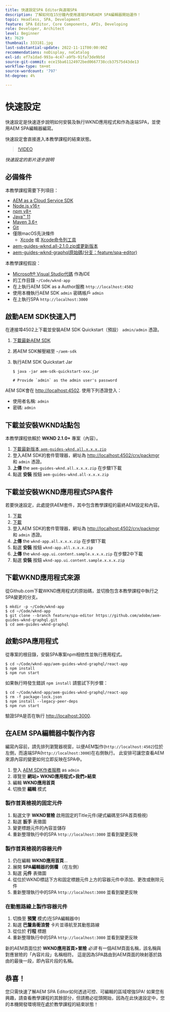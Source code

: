 ```yaml
---
title: 快速設定SPA Editor與遠端SPA
description: 了解如何在15分鐘內使用遠端SPA和AEM SPA編輯器開始運作！
topic: Headless, SPA, Development
feature: SPA Editor, Core Components, APIs, Developing
role: Developer, Architect
level: Beginner
kt: 7629
thumbnail: 333181.jpg
last-substantial-update: 2022-11-11T00:00:00Z
recommendations: noDisplay, noCatalog
exl-id: ef7a1dad-993a-4c47-a9fb-91fa73de9b5d
source-git-commit: ece15ba61124972bed0667738ccb37575d43de13
workflow-type: tm+mt
source-wordcount: '797'
ht-degree: 4%

---
```


# 快速設定

快速設定是快速逐步說明如何安裝及執行WKND應用程式和作為遠端SPA，並使用AEM SPA編輯器編寫。

快速設定會直接進入本教學課程的結束狀態。

>[!VIDEO](https://video.tv.adobe.com/v/333181/?quality=12&learn=on)

_快速設定的影片逐步說明_

## 必備條件

本教學課程需要下列項目：

+ [AEM as a Cloud Service SDK](https://experienceleague.adobe.com/docs/experience-manager-learn/cloud-service/local-development-environment-set-up/aem-runtime.html?lang=en)
+ [Node.js v16+](https://nodejs.org/en/)
+ [npm v8+](https://www.npmjs.com/)
+ [Java™ 11](https://downloads.experiencecloud.adobe.com/content/software-distribution/en/general.html)
+ [Maven 3.6+](https://maven.apache.org/)
+ [Git](https://git-scm.com/downloads)
+ 僅限macOS先決條件
   + [Xcode](https://developer.apple.com/xcode/) 或 [Xcode命令列工具](https://developer.apple.com/xcode/resources/)
+ [aem-guides-wknd.all-2.1.0.zip或更新版本](https://github.com/adobe/aem-guides-wknd/releases)
+ [aem-guides-wknd-graphql原始碼(分支：feature/spa-editor)](https://github.com/adobe/aem-guides-wknd-graphql/tree/feature/spa-editor)


本教學課程假設：

+ [Microsoft® Visual Studio代碼](https://visualstudio.microsoft.com/) 作為IDE
+ 的工作目錄 `~/Code/wknd-app`
+ 在上執行AEM SDK as a Author服務 `http://localhost:4502`
+ 使用本機執行AEM SDK `admin` 密碼帳戶 `admin`
+ 在上執行SPA `http://localhost:3000`

## 啟動AEM SDK快速入門

在連接埠4502上下載並安裝AEM SDK Quickstart（預設） `admin/admin` 憑證。

1. [下載最新AEM SDK](https://experience.adobe.com/#/downloads/content/software-distribution/en/aemcloud.html?fulltext=AEM*+SDK*&amp;orderby=%40jcr%3Acontent%2Fjcr%3AlastModified&amp;orderby.sort=desc&amp;layout=list&amp;p.offset=0&amp;p.limit=1)
1. 將AEM SDK解壓縮至 `~/aem-sdk`
1. 執行AEM SDK Quickstart Jar

   ```
   $ java -jar aem-sdk-quickstart-xxx.jar
   
   # Provide `admin` as the admin user's password
   ```

AEM SDK會在 [http://localhost:4502](http://localhost:4502). 使用下列憑證登入：

+ 使用者名稱: `admin`
+ 密碼: `admin`

## 下載並安裝WKND站點包

本教學課程依賴於 __WKND 2.1.0+__ 專案（內容）。

1. [下載最新版本 `aem-guides-wknd.all.x.x.x.zip`](https://github.com/adobe/aem-guides-wknd/releases)
1. 登入AEM SDK的套件管理器，網址為 [http://localhost:4502/crx/packmgr](http://localhost:4502/crx/packmgr) 和 `admin` 憑證。
1. __上傳__ the `aem-guides-wknd.all.x.x.x.zip` 在步驟1下載
1. 點選 __安裝__ 按鈕 `aem-guides-wknd.all-x.x.x.zip`

## 下載並安裝WKND應用程式SPA套件

若要快速設定，此處提供AEM套件，其中包含教學課程的最終AEM設定和內容。

1. [下載 ](./assets/quick-setup/wknd-app.all-1.0.0-SNAPSHOT.zip)
1. [下載 ](./assets/quick-setup/wknd-app.ui.content.sample-1.0.1.zip)
1. 登入AEM SDK的套件管理器，網址為 [http://localhost:4502/crx/packmgr](http://localhost:4502/crx/packmgr) 和 `admin` 憑證。
1. __上傳__ the `wknd-app.all.x.x.x.zip` 在步驟1下載
1. 點選 __安裝__ 按鈕 `wknd-app.all.x.x.x.zip`
1. __上傳__ the `wknd-app.ui.content.sample.x.x.x.zip` 在步驟2中下載
1. 點選 __安裝__ 按鈕 `wknd-app.ui.content.sample.x.x.x.zip`

## 下載WKND應用程式來源

從Github.com下載WKND應用程式的原始碼，並切換包含本教學課程中執行之SPA變更的分支。

```
$ mkdir -p ~/Code/wknd-app
$ cd ~/Code/wknd-app
$ git clone --branch feature/spa-editor https://github.com/adobe/aem-guides-wknd-graphql.git
$ cd aem-guides-wknd-graphql
```

## 啟動SPA應用程式

從專案的根目錄，安裝SPA專案npm相依性並執行應用程式。

```
$ cd ~/Code/wknd-app/aem-guides-wknd-graphql/react-app
$ npm install
$ npm run start
```

如果執行時發生錯誤 `npm install` 請嘗試下列步驟：

```
$ cd ~/Code/wknd-app/aem-guides-wknd-graphql/react-app
$ rm -f package-lock.json
$ npm install --legacy-peer-deps
$ npm run start
```

驗證SPA是否在執行 [http://localhost:3000](http://localhost:3000).

## 在AEM SPA編輯器中製作內容

編寫內容前，請先排列瀏覽器視窗，以便AEM製作(`http://localhost:4502`)位於左側，而遠端SPA(`http://localhost:3000`)在右側執行。 此安排可讓您查看AEM來源內容的變更如何立即反映在SPA中。

1. 登入 [AEM SDK作者服務](http://localhost:4502) as `admin`
1. 導覽至 __網站> WKND應用程式>我們>結束__
1. 編輯 __WKND應用首頁__
1. 切換至 __編輯__ 模式

### 製作首頁檢視的固定元件

1. 點選文字 __WKND冒險__ 啟用固定的Title元件(硬式編碼至SPA首頁檢視)
1. 點選 __扳手__ 表徵圖
1. 變更標題元件的內容並儲存
1. 重新整理執行中的SPA `http://localhost:3000` 並看到變更反映

### 製作首頁檢視的容器元件

1. 仍在編輯 __WKND應用首頁__...
1. 展開 __SPA編輯器的側欄__ （在左側）
1. 點選 __元件__ 表徵圖
1. 從位於WKND標誌下方和固定標題元件上方的容器元件中添加、更改或刪除元件
1. 重新整理執行中的SPA `http://localhost:3000` 並看到變更反映

### 在動態路線上製作容器元件

1. 切換至 __預覽__ 模式(在SPA編輯器中)
1. 點選 __巴釐島衝浪營__ 卡片並導航至其動態路線
1. 從位於 __行程__ 標題
1. 重新整理執行中的SPA `http://localhost:3000` 並看到變更反映

新的AEM頁面位於 __WKND應用首頁>冒險__ _必須_ 有一個AEM頁面名稱，該名稱與對應冒險的「內容片段」名稱相符。 這是因為SPA路由到AEM頁面的映射基於路由的最後一段，即內容片段的名稱。

## 恭喜！

您只需快速了解AEM SPA Editor如何透過可控、可編輯的區域增強SPA! 如果您有興趣，請查看教學課程的其餘部分，但請務必從頭開始，因為在此快速設定中，您的本機開發環境現在處於教學課程的結束狀態！
